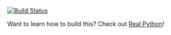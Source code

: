 [![Build Status](https://travis-ci.org/Danielss12/flasktaskr_project.svg?branch=master)](https://travis-ci.org/Danielss12/flasktaskr_project)

Want to learn how to build this? Check out [Real Python](https://realpython.com)!
